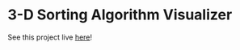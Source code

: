 # 3-D Sorting Algorithm Visualizer

See this project live [here](https://alexmatros.github.io/sorting-visualizer-3d/)!
